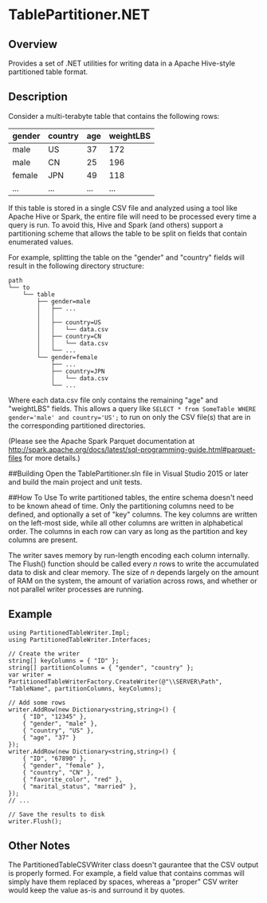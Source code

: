 # TablePartitioner.NET
## Overview
Provides a set of .NET utilities for writing data in a Apache Hive-style partitioned table format.

## Description
Consider a multi-terabyte table that contains the following rows:

gender | country | age | weightLBS
--- | --- | --- | ---
male | US | 37 | 172
male | CN | 25 | 196
female | JPN | 49 | 118
... | ... | ... | ...

If this table is stored in a single CSV file and analyzed using a tool like Apache Hive or Spark, the entire file will need to be processed every time a query is run. To avoid this, Hive and Spark (and others) support a partitioning scheme that allows the table to be split on fields that contain enumerated values.

For example, splitting the table on the "gender" and "country" fields will result in the following directory structure:

>
	path
	└── to
	    └── table
	        ├── gender=male
	        │   ├── ...
	        │   │
	        │   ├── country=US
	        │   │   └── data.csv
	        │   ├── country=CN
	        │   │   └── data.csv
	        │   └── ...
	        └── gender=female
	            ├── ...
	            ├── country=JPN
	            │   └── data.csv
	            └── ...

Where each data.csv file only contains the remaining "age" and "weightLBS" fields. This allows a query like 
```SELECT * from SomeTable WHERE gender='male' and country='US';``` to run on only the CSV file(s) that are in the corresponding partitioned directories.

(Please see the Apache Spark Parquet documentation at http://spark.apache.org/docs/latest/sql-programming-guide.html#parquet-files for more details.)

##Building
Open the TablePartitioner.sln file in Visual Studio 2015 or later and build the main project and unit tests.

##How To Use
To write partitioned tables, the entire schema doesn't need to be known ahead of time. Only the partitioning columns need to be defined, and optionally a set of "key" columns. The key columns are written on the left-most side, while all other columns are written in alphabetical order. The columns in each row can vary as long as the partition and key columns are present.

The writer saves memory by run-length encoding each column internally. The Flush() function should be called every *n* rows to write the accumulated data to disk and clear memory. The size of *n* depends largely on the amount of RAM on the system, the amount of variation across rows, and whether or not parallel writer processes are running.

## Example

	using PartitionedTableWriter.Impl;
	using PartitionedTableWriter.Interfaces;

	// Create the writer
	string[] keyColumns = { "ID" };
	string[] partitionColumns = { "gender", "country" };
	var writer = PartitionedTableWriterFactory.CreateWriter(@"\\SERVER\Path", "TableName", partitionColumns, keyColumns);
	
	// Add some rows
	writer.AddRow(new Dictionary<string,string>() {
		{ "ID", "12345" },
		{ "gender", "male" },
		{ "country", "US" },
		{ "age", "37" }
	});
	writer.AddRow(new Dictionary<string,string>() {
		{ "ID", "67890" },
		{ "gender", "female" },
		{ "country", "CN" },
		{ "favorite_color", "red" },
		{ "marital_status", "married" },
	});
	// ...

	// Save the results to disk
	writer.Flush();

## Other Notes
The PartitionedTableCSVWriter class doesn't gaurantee that the CSV output is properly formed. For example, a field value that contains commas will simply have them replaced by spaces, whereas a "proper" CSV writer would keep the value as-is and surround it by quotes.
